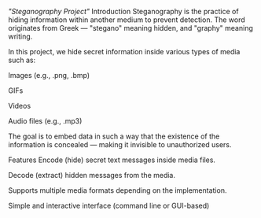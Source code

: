 *"Steganography Project"*
Introduction
Steganography is the practice of hiding information within another medium to prevent detection.
The word originates from Greek — "stegano" meaning hidden, and "graphy" meaning writing.

In this project, we hide secret information inside various types of media such as:

Images (e.g., .png, .bmp)

GIFs

Videos

Audio files (e.g., .mp3)

The goal is to embed data in such a way that the existence of the information is concealed — making it invisible to unauthorized users.

Features
Encode (hide) secret text messages inside media files.

Decode (extract) hidden messages from the media.

Supports multiple media formats depending on the implementation.

Simple and interactive interface (command line or GUI-based)

